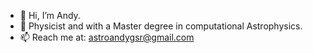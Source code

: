 - 👋 Hi, I’m Andy.
- 👀 Physicist and with a Master degree in computational Astrophysics.
- 📫 Reach me at: astroandygsr@gmail.com
